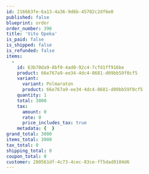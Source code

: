 ```yaml
---
id: 216663fe-6a13-4a36-9d6b-45702c2df6e0
published: false
blueprint: order
order_number: 396
title: 'Vito Opeka'
is_paid: false
is_shipped: false
is_refunded: false
items:
  -
    id: 63b70da9-8bf0-4ad0-92c4-7cfd1ff916be
    product: 66e767a9-ee34-4dc4-8681-d09bb59f0cf5
    variant:
      variant: Polmaraton
      product: 66e767a9-ee34-4dc4-8681-d09bb59f0cf5
    quantity: 1
    total: 3000
    tax:
      amount: 0
      rate: 0
      price_includes_tax: true
    metadata: {  }
grand_total: 3000
items_total: 3000
tax_total: 0
shipping_total: 0
coupon_total: 0
customer: 280561df-4c73-4cec-83ce-ff5dad9104d6
---
```


